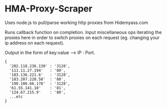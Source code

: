 HMA-Proxy-Scraper
=================

Uses node.js to pull/parse working http proxies from Hidemyass.com

Runs callback function on completion. Input miscellaneous ops iterating the proxies here in order to switch proxies on each request (eg. changing your ip address on each request).

Output in the form of key:value --> IP : Port.
```
{ 
  '202.118.236.130' : '3128',
  '111.11.27.194'   : '80',
  '183.136.221.6'   : '3128',
  '183.207.228.58'  : '80',
  '190.106.66.178'  : '3128',
  '61.55.141.10'    : '81',
  '124.67.215.9'    : '80',
  ...etc
}
```
